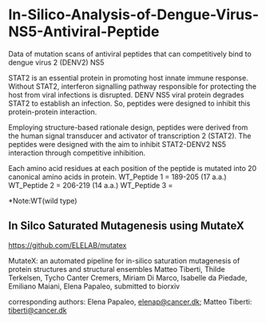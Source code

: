 # In-Silico-Analysis-of-Dengue-Virus-NS5-Antiviral-Peptide
Data of mutation scans of antiviral peptides that can competitively bind to dengue virus 2 (DENV2) NS5

STAT2 is an essential protein in promoting host innate immune response. Without STAT2, interferon signalling pathway responsible for protecting the host from viral infections is disrupted. DENV NS5 viral protein degrades STAT2 to establish an infection. So, peptides were designed to inhibit this protein-protein interaction.

Employing structure-based rationale design, peptides were derived from the human signal transducer and activator of transcription 2 (STAT2). The peptides were designed with the aim to inhibit STAT2-DENV2 NS5 interaction through competitive inhibition. 

Each amino acid residues at each position of the peptide is mutated into 20 canonical amino acids in protein. 
WT_Peptide 1 = 189-205 (17 a.a.)
WT_Peptide 2 = 206-219 (14 a.a.)
WT_Peptide 3 = 

*Note:WT(wild type)

## In Silco Saturated Mutagenesis using MutateX 
https://github.com/ELELAB/mutatex

MutateX: an automated pipeline for in-silico saturation mutagenesis of protein structures and structural ensembles Matteo Tiberti, Thilde Terkelsen, Tycho Canter Cremers, Miriam Di Marco, Isabelle da Piedade, Emiliano Maiani, Elena Papaleo, submitted to biorxiv

corresponding authors: Elena Papaleo, elenap@cancer.dk; Matteo Tiberti: tiberti@cancer.dk
